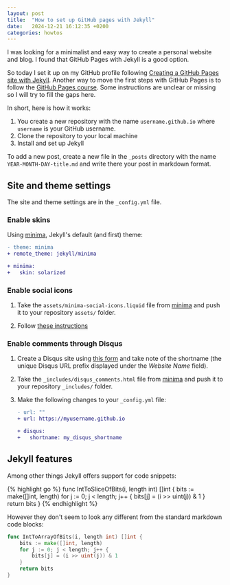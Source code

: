 ```yaml
---
layout: post
title:  "How to set up GitHub pages with Jekyll"
date:   2024-12-21 16:12:35 +0200
categories: howtos
---
```


I was looking for a minimalist and easy way to create a personal website and blog. I found that GitHub Pages with Jekyll is a good option.

So today I set it up on my GitHub profile following [Creating a GitHub Pages site with Jekyll](https://docs.github.com/en/pages/setting-up-a-github-pages-site-with-jekyll/creating-a-github-pages-site-with-jekyll). Another way to move the first steps with GitHub Pages is to follow the [GitHub Pages course](https://github.com/skills/github-pages). Some instructions are unclear or missing so I will try to fill the gaps here.

In short, here is how it works:

1. You create a new repository with the name `username.github.io` where `username` is your GitHub username.
1. Clone the repository to your local machine
1. Install and set up Jekyll

To add a new post, create a new file in the `_posts` directory with the name `YEAR-MONTH-DAY-title.md` and write there your post in markdown format.

## Site and theme settings

The site and theme settings are in the `_config.yml` file.

### Enable skins

Using [minima](https://github.com/jekyll/minima), Jekyll's default (and first) theme:

```diff
- theme: minima
+ remote_theme: jekyll/minima

+ minima:
+   skin: solarized
```

### Enable social icons

1. Take the `assets/minima-social-icons.liquid` file from [minima](https://github.com/jekyll/minima) and push it to your repository `assets/` folder.

1. Follow [these instructions](https://github.com/jekyll/minima?tab=readme-ov-file#social-networks)

### Enable comments through Disqus

1. Create a Disqus site using [this form](https://disqus.com/admin/create/) and take note of the shortname (the unique Disqus URL prefix displayed under the _Website Name_ field).

1. Take the `_includes/disqus_comments.html` file from [minima](https://github.com/jekyll/minima) and push it to your repository `_includes/` folder.

1. Make the following changes to your `_config.yml` file:

   ```diff
   - url: ""
   + url: https://myusername.github.io

   + disqus:
   +   shortname: my_disqus_shortname
   ```   

## Jekyll features

Among other things Jekyll offers support for code snippets:

{% highlight go %}
func IntToSliceOfBits(i, length int) []int {
	bits := make([]int, length)
	for j := 0; j < length; j++ {
		bits[j] = (i >> uint(j)) & 1
	}
	return bits
}
{% endhighlight %}

However they don't seem to look any different from the standard markdown code blocks:

```go
func IntToArrayOfBits(i, length int) []int {
	bits := make([]int, length)
	for j := 0; j < length; j++ {
		bits[j] = (i >> uint(j)) & 1
	}
	return bits
}
```
